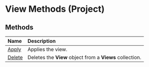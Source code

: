 
# View Methods (Project)

## Methods



|**Name**|**Description**|
|:-----|:-----|
|[Apply](958801ba-9ede-c60c-de79-bd2024615979.md)|Applies the view.|
|[Delete](fe255f80-95cb-2ce7-ef52-510203d41962.md)|Deletes the  **View** object from a **Views** collection.|
